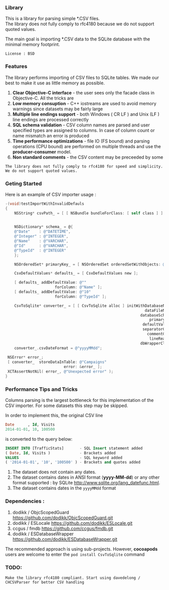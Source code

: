 ### Library 
This is a library for parsing simple *.CSV files.  
The library does not fully comply to rfc4180 because we do not support quoted values.

The main goal is importing *.CSV data to the SQLite database with the minimal memory footprint.

```
License : BSD
```

### Features
The library performs importing of CSV files to SQLite tables. We made our best to make it use as little memory as possible.

1. **Clear Objective-C interface** - the user sees only the facade class in Objective-C. All the tricks are 
2. **Low memory consuption** - C++ iostreams are used to avoid memory warnings since datasets may be fairly large
3. **Multiple line endings support** - both Windows ( CR LF ) and Unix (LF ) line endings are processed correctly
4. **SQL schema validation** - CSV column names are parsed and user specified types are assigned to columns. In case of column count or name mismatch an error is produced
5. **Time performance optimizations** - file IO (FS bound) and parsing operations (CPU bound) are performed on multiple threads and use the **producer-consumer** model.
6. **Non standard comments** - the CSV content may be preceeded by some 

```
The library does not fully comply to rfc4180 for speed and simplicity.
We do not support quoted values.
```

### Geting Started

Here is an example of CSV importer usage :

```objective-c
-(void)testImportWithInvalidDefauls
{
    NSString* csvPath_ = [ [ NSBundle bundleForClass: [ self class ] ] pathForResource: @"UnixTest3" 
                                                                                ofType: @"csv" ];

    NSDictionary* schema_ = @{
    @"Date"    : @"DATETIME",
    @"Integer" : @"INTEGER",
    @"Name"    : @"VARCHAR",
    @"Id"      : @"VARCHAR",
    @"TypeId"  : @"INTEGER"
    };

    NSOrderedSet* primaryKey_ = [ NSOrderedSet orderedSetWithObjects: @"Date", @"Id", @"TypeId", nil ];

    CsvDefaultValues* defaults_ = [ CsvDefaultValues new ];

    [ defaults_ addDefaultValue: @""
                      forColumn: @"Name" ];
    [ defaults_ addDefaultValue: @"10"
                      forColumn: @"TypeId" ];

    CsvToSqlite* converter_ = [ [ CsvToSqlite alloc ] initWithDatabaseName: @"1.sqlite" 
                                                              dataFileName: csvPath_ 
                                                            databaseSchema: schema_ 
                                                                primaryKey: primaryKey_
                                                             defaultValues: defaults_
                                                             separatorChar: ';'
                                                               commentChar: '#'
                                                                lineReader: [ UnixLineReader new ]
                                                            dbWrapperClass: [ FMDatabase class ] ];
    converter_.csvDateFormat = @"yyyyMMdd";
    
 NSError* error_;
 [ converter_  storeDataInTable: @"Campaigns" 
                          error: &error_ ];
 XCTAssertNotNil( error_, @"Unexpected error" );
}
```


### Performance Tips and Tricks
Columns parsing is the largest bottleneck for this implementation of the CSV importer. For some datasets this step may be skipped.

In order to implement this, the original CSV line
```sql
Date      , Id, Visits
2014-01-01, 10, 100500
```

is converted to the query below:
```sql
INSERT INTO [TrafficStats]       - SQL Insert statement added
( Date, Id, Visits )             - Brackets added
VALUES                           - SQL keyword added
( '2014-01-01', '10', '100500' ) - Brackets and quotes added
```


1. The dataset does not contain any dates.
2. The dataset contains dates in ANSI format (**yyyy-MM-dd**) or any other format supported : by SQLite <http://www.sqlite.org/lang_datefunc.html>.
3. The dataset contains dates in the ```yyyyMMdd``` format




### Dependencies : 
1. dodikk / ObjcScopedGuard <https://github.com/dodikk/ObjcScopedGuard.git>
2. dodikk / ESLocale <https://github.com/dodikk/ESLocale.git>
3. ccgus / fmdb <https://github.com/ccgus/fmdb.git>
4. dodikk / ESDatabaseWrapper <https://github.com/dodikk/ESDatabaseWrapper.git>

The recommended approach is using sub-projects. However, **cocoapods** users are welcome to enter the ```pod install CsvToSqlite``` command



### TODO:
```
Make the library rfc4180 compliant. Start using davedelong / CHCSVParser for better CSV handling
```